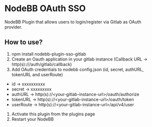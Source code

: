 # NodeBB OAuth SSO

NodeBB Plugin that allows users to login/register via Gitlab as OAuth provider.

## How to use?

1. npm install nodebb-plugin-sso-gitlab
1. Create an Oauth application in your gitlab instance (Callback URL -> http(s)://<your-nodebb-url>/auth/gitlab/callback)   
1. Add OAuth credentials to nodebb config.json (id, secret, authURL, tokenURL and userRoute)
* id -> xxxxxxxxxx
* secret -> xxxxxxxxx
* authURL -> http(s)://\<your-gitlab-instance-url\>/oauth/authorize
* tokenURL -> http(s)://\<your-gitlab-instance-url\>/oauth/token
* userRoute -> http(s)://\<your-gitlab-instance-url\>/api/v4/user
1. Activate this plugin from the plugins page
1. Restart your NodeBB
